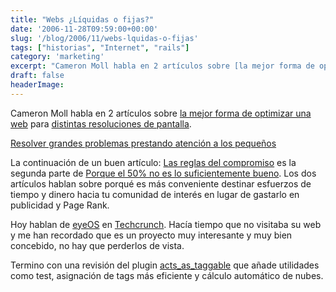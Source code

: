 ```yaml
---
title: "Webs ¿Líquidas o fijas?"
date: '2006-11-28T09:59:00+00:00'
slug: '/blog/2006/11/webs-lquidas-o-fijas'
tags: ["historias", "Internet", "rails"]
category: 'marketing'
excerpt: "Cameron Moll habla en 2 artículos sobre [la mejor forma de optimizar una web]( para [distintas resoluciones de pantalla]("
draft: false
headerImage:
---
```

Cameron Moll habla en 2 artículos sobre [la mejor forma de optimizar una web](http://www.cameronmoll.com/archives/001224.html) para [distintas resoluciones de pantalla](http://www.cameronmoll.com/archives/001220.html).

[Resolver grandes problemas prestando atención a los pequeños](http://www.37signals.com/svn/posts/127-solving-big-problems-by-paying-attention-to-small-things)

La continuación de un buen artículo: [Las reglas del compromiso](http://www.thinkvitamin.com/features/webapps/the-rules-of-engagement) es la segunda parte de [Porque el 50% no es lo suficientemente bueno](http://www.thinkvitamin.com/features/biz/why-50-isnt-good-enough). Los dos artículos hablan sobre porqué es más conveniente destinar esfuerzos de tiempo y dinero hacia tu comunidad de interés en lugar de gastarlo en publicidad y Page Rank.

Hoy hablan de [eyeOS](http://www.eyeos.info/) en [Techcrunch](http://www.techcrunch.com/2006/11/27/eyeos-open-source-webos-for-the-masses/). Hacía tiempo que no visitaba su web y me han recordado que es un proyecto muy interesante y muy bien concebido, no hay que perderlos de vista.

Termino con una revisión del plugin [acts\_as\_taggable](http://www.agilewebdevelopment.com/plugins/acts_as_taggable_on_steroids) que añade utilidades como test, asignación de tags más eficiente y cálculo automático de nubes.
